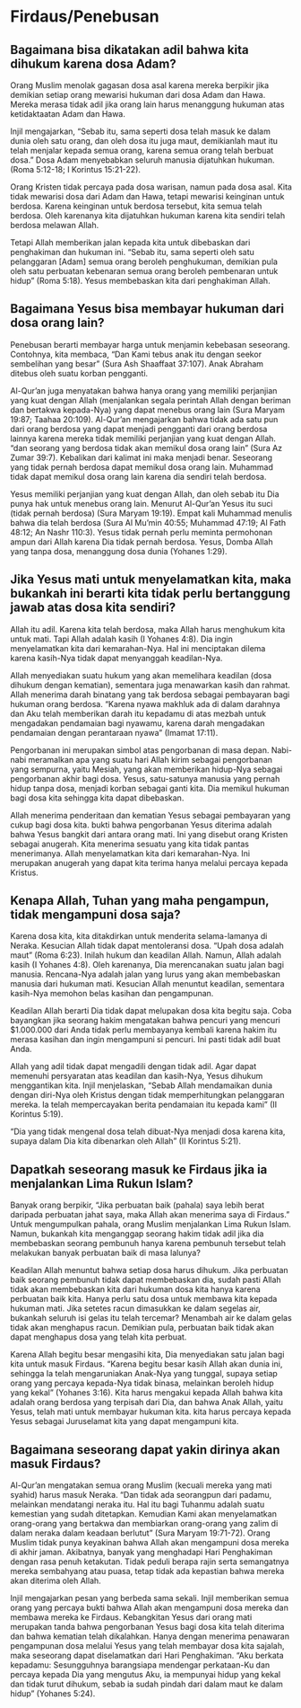 <!---
The Way
Questions
Indonesian
-->

# Firdaus/Penebusan

## Bagaimana bisa dikatakan adil bahwa kita dihukum karena dosa Adam?

Orang Muslim menolak gagasan dosa asal karena mereka berpikir jika demikian setiap orang mewarisi hukuman dari dosa Adam dan Hawa. Mereka merasa tidak adil jika orang lain harus menanggung hukuman atas ketidaktaatan Adam dan Hawa.

Injil mengajarkan, “Sebab itu, sama seperti dosa telah masuk ke dalam dunia oleh satu orang, dan oleh dosa itu juga maut, demikianlah maut itu telah menjalar kepada semua orang, karena semua orang telah berbuat dosa.” Dosa Adam menyebabkan seluruh manusia dijatuhkan hukuman. (Roma 5:12-18; I Korintus 15:21-22).

Orang Kristen tidak percaya pada dosa warisan, namun pada dosa asal. Kita tidak mewarisi dosa dari Adam dan Hawa, tetapi mewarisi keinginan untuk berdosa. Karena keinginan untuk berdosa tersebut, kita semua telah berdosa. Oleh karenanya kita dijatuhkan hukuman karena kita sendiri telah berdosa melawan Allah.

Tetapi Allah memberikan jalan kepada kita untuk dibebaskan dari penghakiman dan hukuman ini. “Sebab itu, sama seperti oleh satu pelanggaran [Adam] semua orang beroleh penghukuman, demikian pula oleh satu perbuatan kebenaran semua orang beroleh pembenaran untuk hidup” (Roma 5:18). Yesus membebaskan kita dari penghakiman Allah.

## Bagaimana Yesus bisa membayar hukuman dari dosa orang lain?

Penebusan berarti membayar harga untuk menjamin kebebasan seseorang. Contohnya, kita membaca, “Dan Kami tebus anak itu dengan seekor sembelihan yang besar” (Sura Ash Shaaffaat 37:107). Anak Abraham ditebus oleh suatu korban pengganti.

Al-Qur’an juga menyatakan bahwa hanya orang yang memiliki perjanjian yang kuat dengan Allah (menjalankan segala perintah Allah dengan beriman dan bertakwa kepada-Nya) yang dapat menebus orang lain (Sura Maryam 19:87; Taahaa 20:109). Al-Qur’an mengajarkan bahwa tidak ada satu pun dari orang berdosa yang dapat menjadi pengganti dari orang berdosa lainnya karena mereka tidak memiliki perjanjian yang kuat dengan Allah. “dan seorang yang berdosa tidak akan memikul dosa orang lain” (Sura Az Zumar 39:7). Kebalikan dari kalimat ini maka menjadi benar. Seseorang yang tidak pernah berdosa dapat memikul dosa orang lain. Muhammad tidak dapat memikul dosa orang lain karena dia sendiri telah berdosa.

Yesus memiliki perjanjian yang kuat dengan Allah, dan oleh sebab itu Dia punya hak untuk menebus orang lain. Menurut Al-Qur’an Yesus itu suci (tidak pernah berdosa) (Sura Maryam 19:19). Empat kali Muhammad menulis bahwa dia telah berdosa (Sura Al Mu’min 40:55; Muhammad 47:19; Al Fath 48:12; An Nashr 110:3). Yesus tidak pernah perlu meminta permohonan ampun dari Allah karena Dia tidak pernah berdosa. Yesus, Domba Allah yang tanpa dosa, menanggung dosa dunia (Yohanes 1:29).

## Jika Yesus mati untuk menyelamatkan kita, maka bukankah ini berarti kita tidak perlu bertanggung jawab atas dosa kita sendiri?

Allah itu adil. Karena kita telah berdosa, maka Allah harus menghukum kita untuk mati. Tapi Allah adalah kasih (I Yohanes 4:8). Dia ingin menyelamatkan kita dari kemarahan-Nya. Hal ini menciptakan dilema karena kasih-Nya tidak dapat menyanggah keadilan-Nya.

Allah menyediakan suatu hukum yang akan memelihara keadilan (dosa dihukum dengan kematian), sementara juga menawarkan kasih dan rahmat. Allah menerima darah binatang yang tak berdosa sebagai pembayaran bagi hukuman orang berdosa. “Karena nyawa makhluk ada di dalam darahnya dan Aku telah memberikan darah itu kepadamu di atas mezbah untuk mengadakan pendamaian bagi nyawamu, karena darah mengadakan pendamaian dengan perantaraan nyawa” (Imamat 17:11).

Pengorbanan ini merupakan simbol atas pengorbanan di masa depan. Nabi-nabi meramalkan apa yang suatu hari Allah kirim sebagai pengorbanan yang sempurna, yaitu Mesiah, yang akan memberikan hidup-Nya sebagai pengorbanan akhir bagi dosa. Yesus, satu-satunya manusia yang pernah hidup tanpa dosa, menjadi korban sebagai ganti kita. Dia memikul hukuman bagi dosa kita sehingga kita dapat dibebaskan.

Allah menerima penderitaan dan kematian Yesus sebagai pembayaran yang cukup bagi dosa kita. bukti bahwa pengorbanan Yesus diterima adalah bahwa Yesus bangkit dari antara orang mati. Ini yang disebut orang Kristen sebagai anugerah. Kita menerima sesuatu yang kita tidak pantas menerimanya. Allah menyelamatkan kita dari kemarahan-Nya. Ini merupakan anugerah yang dapat kita terima hanya melalui percaya kepada Kristus.

## Kenapa Allah, Tuhan yang maha pengampun, tidak mengampuni dosa saja?

Karena dosa kita, kita ditakdirkan untuk menderita selama-lamanya di Neraka. Kesucian Allah tidak dapat mentoleransi dosa. “Upah dosa adalah maut” (Roma 6:23). Inilah hukum dan keadilan Allah. Namun, Allah adalah kasih (I Yohanes 4:8). Oleh karenanya, Dia merencanakan suatu jalan bagi manusia. Rencana-Nya adalah jalan yang lurus yang akan membebaskan manusia dari hukuman mati. Kesucian Allah menuntut keadilan, sementara kasih-Nya memohon belas kasihan dan pengampunan.

Keadilan Allah berarti Dia tidak dapat melupakan dosa kita begitu saja. Coba bayangkan jika seorang hakim mengatakan bahwa pencuri yang mencuri $1.000.000 dari Anda tidak perlu membayanya kembali karena hakim itu merasa kasihan dan ingin mengampuni si pencuri. Ini pasti tidak adil buat Anda.

Allah yang adil tidak dapat mengadili dengan tidak adil. Agar dapat memenuhi persyaratan atas keadilan dan kasih-Nya, Yesus dihukum menggantikan kita. Injil menjelaskan, “Sebab Allah mendamaikan dunia dengan diri-Nya oleh Kristus dengan tidak memperhitungkan pelanggaran mereka. Ia telah mempercayakan berita pendamaian itu kepada kami” (II Korintus 5:19).

“Dia yang tidak mengenal dosa telah dibuat-Nya menjadi dosa karena kita, supaya dalam Dia kita dibenarkan oleh Allah” (II Korintus 5:21).

## Dapatkah seseorang masuk ke Firdaus jika ia menjalankan Lima Rukun Islam?

Banyak orang berpikir, “Jika perbuatan baik (pahala) saya lebih berat daripada perbuatan jahat saya, maka Allah akan menerima saya di Firdaus.” Untuk mengumpulkan pahala, orang Muslim menjalankan Lima Rukun Islam. Namun, bukankah kita menganggap seorang hakim tidak adil jika dia membebaskan seorang pembunuh hanya karena pembunuh tersebut telah melakukan banyak perbuatan baik di masa lalunya?

Keadilan Allah menuntut bahwa setiap dosa harus dihukum. Jika perbuatan baik seorang pembunuh tidak dapat membebaskan dia, sudah pasti Allah tidak akan membebaskan kita dari hukuman dosa kita hanya karena perbuatan baik kita. Hanya perlu satu dosa untuk membawa kita kepada hukuman mati. Jika setetes racun dimasukkan ke dalam segelas air, bukankah seluruh isi gelas itu telah tercemar? Menambah air ke dalam gelas tidak akan menghapus racun. Demikian pula, perbuatan baik tidak akan dapat menghapus dosa yang telah kita perbuat.

Karena Allah begitu besar mengasihi kita, Dia menyediakan satu jalan bagi kita untuk masuk Firdaus. “Karena begitu besar kasih Allah akan dunia ini, sehingga Ia telah mengaruniakan Anak-Nya yang tunggal, supaya setiap orang yang percaya kepada-Nya tidak binasa, melainkan beroleh hidup yang kekal” (Yohanes 3:16). Kita harus mengakui kepada Allah bahwa kita adalah orang berdosa yang terpisah dari Dia, dan bahwa Anak Allah, yaitu Yesus, telah mati untuk membayar hukuman kita. kita harus percaya kepada Yesus sebagai Juruselamat kita yang dapat mengampuni kita.

## Bagaimana seseorang dapat yakin dirinya akan masuk Firdaus?

Al-Qur’an mengatakan semua orang Muslim (kecuali mereka yang mati syahid) harus masuk Neraka. “Dan tidak ada seorangpun dari padamu, melainkan mendatangi neraka itu. Hal itu bagi Tuhanmu adalah suatu kemestian yang sudah ditetapkan. Kemudian Kami akan menyelamatkan orang-orang yang bertakwa dan membiarkan orang-orang yang zalim di dalam neraka dalam keadaan berlutut” (Sura Maryam 19:71-72). Orang Muslim tidak punya keyakinan bahwa Allah akan mengampuni dosa mereka di akhir jaman. Akibatnya, banyak yang menghadapi Hari Penghakiman dengan rasa penuh ketakutan. Tidak peduli berapa rajin serta semangatnya mereka sembahyang atau puasa, tetap tidak ada kepastian bahwa mereka akan diterima oleh Allah.

Injil mengajarkan pesan yang berbeda sama sekali. Injil memberikan semua orang yang percaya bukti bahwa Allah akan mengampuni dosa mereka dan membawa mereka ke Firdaus. Kebangkitan Yesus dari orang mati merupakan tanda bahwa pengorbanan Yesus bagi dosa kita telah diterima dan bahwa kematian telah dikalahkan. Hanya dengan menerima penawaran pengampunan dosa melalui Yesus yang telah membayar dosa kita sajalah, maka seseorang dapat diselamatkan dari Hari Penghakiman. “Aku berkata kepadamu: Sesungguhnya barangsiapa mendengar perkataan-Ku dan percaya kepada Dia yang mengutus Aku, ia mempunyai hidup yang kekal dan tidak turut dihukum, sebab ia sudah pindah dari dalam maut ke dalam hidup” (Yohanes 5:24).
